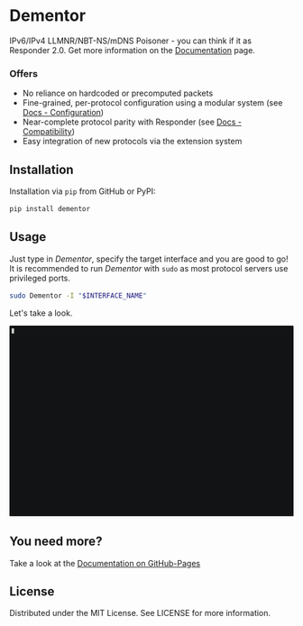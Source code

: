 # Dementor

IPv6/IPv4 LLMNR/NBT-NS/mDNS Poisoner - you can think if it as Responder 2.0. Get more information
on the [Documentation](https://matrixeditor.github.io/dementor/) page.

### Offers

- No reliance on hardcoded or precomputed packets
- Fine-grained, per-protocol configuration using a modular system (see [Docs - Configuration](https://matrixeditor.github.io/dementor/config/index.html))
- Near-complete protocol parity with Responder (see [Docs - Compatibility](https://matrixeditor.github.io/dementor/compat.html))
- Easy integration of new protocols via the extension system

## Installation

Installation via `pip` from GitHub or PyPI:

```bash
pip install dementor
```

## Usage

Just type in _Dementor_, specify the target interface and you are good to go! It is recommended
to run _Dementor_ with `sudo` as most protocol servers use privileged ports.

```bash
sudo Dementor -I "$INTERFACE_NAME"
```

Let's take a look.

![index_video](./docs/source/_static/images/index-video.gif)


## You need more?

Take a look at the [Documentation on GitHub-Pages](https://matrixeditor.github.io/dementor/)


## License

Distributed under the MIT License. See LICENSE for more information.